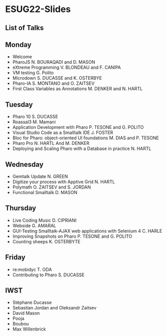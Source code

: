 # ESUG22-Slides

## List of Talks

## Monday

- Welcome
- PharoJS N. BOURAQADI and D. MASON
- eXtreme Programming V. BLONDEAU and F. CANIPA
- VM testing G. Polito
- Microdown S. DUCASSE and K. OSTERBYE
- Pharo-IA S. MONTANO and O. ZAITSEV
- First Class Variables as Annotations M. DENKER and N. HARTL

## Tuesday

- Pharo 10 S. DUCASSE
- Roassal3 M. Mamani
- Application Development with Pharo P. TESONE and G. POLITO
- Visual Studio Code as a Smalltalk IDE J. FOSTER
- Bloc for Pharo: object-oriented UI foundations M. DIAS and P. TESONE
- Pharo Pro N. HARTL And M. DENKER
- Deploying and Scaling Pharo with a Database in practice N. HARTL

## Wednesday

- Gemtalk Update N. GREEN
- Digitize your process with Apptive Grid N. HARTL
- Polymath O. ZAITSEV and S. JORDAN
- Functional Smalltalk D. MASON

## Thursday

- Live Coding Music D. CIPRIANI
- Webside G. AMARAL
- GUI-Testing Smalltalk-AJAX web applications with Selenium 4 C. HARLE
- Improving Snapshots on Pharo P. TESONE and G. POLITO
- Counting sheeps K. OSTERBYTE

## Friday

- re:mobidyc T. ODA
- Contributing to Pharo S. DUCASSE

## IWST

- Stéphane Ducasse
- Sebastian Jordan and Oleksandr Zaitsev
- David Mason
- Pooja
- Boubou
- Max Willenbrick
